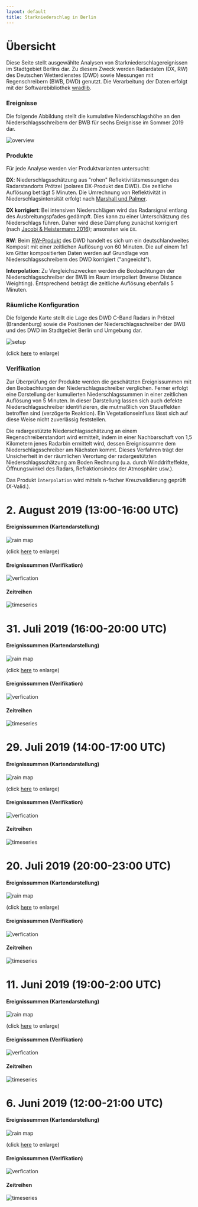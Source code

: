 ```yaml
---
layout: default
title: Starkniederschlag in Berlin
---
```


# Übersicht

Diese Seite stellt ausgewählte Analysen von Starkniederschlagereignissen im Stadtgebiet Berlins dar.
Zu diesem Zweck werden Radardaten (DX, RW) des Deutschen Wetterdienstes (DWD)
sowie Messungen mit Regenschreibern (BWB, DWD) genutzt. Die Verarbeitung der Daten erfolgt
mit der Softwarebibliothek [wradlib](https://wradlib.org).

### Ereignisse

Die folgende Abbildung stellt die kumulative Niederschlagshöhe an den Niederschlagsschreibern
der BWB für sechs Ereignisse im Sommer 2019 dar.

![overview](https://github.com/heistermann/rain-in-berlin/raw/master/docs/events/events_gauges.png "BWB-Schreiber")

### Produkte

Für jede Analyse werden vier Produktvarianten untersucht:

**DX**: Niederschlagsschätzung aus "rohen" Reflektivitätsmessungen des Radarstandorts Prötzel (polares DX-Produkt des DWD).
Die zeitliche Auflösung beträgt 5 Minuten. Die Umrechnung von Reflektivität in Niederschlagsintensität
erfolgt nach [Marshall und Palmer](https://docs.wradlib.org/en/stable/generated/wradlib.zr.r_to_z.html#wradlib.zr.r_to_z).

**DX korrigiert**: Bei intensiven Niederschlägen wird das Radarsignal entlang des Ausbreitungspfades gedämpft.
Dies kann zu einer Unterschätzung des Niederschlags führen. Daher wird diese Dämpfung zunächst korrigiert (nach [Jacobi & Heistermann 2016](https://www.tandfonline.com/doi/full/10.1080/19475705.2016.1155080)); ansonsten wie `DX`.

**RW**: Beim [RW-Produkt](https://www.dwd.de/DE/leistungen/radolan/produktuebersicht/radolan_produktuebersicht_pdf.pdf?__blob=publicationFile&v=7)
des DWD handelt es sich um ein deutschlandweites Komposit mit einer zeitlichen
Auflösung von 60 Minuten. Die auf einem 1x1 km Gitter kompositierten Daten werden
auf Grundlage von Niederschlagsschreibern des DWD korrigiert ("angeeicht").

**Interpolation**: Zu Vergleichszwecken werden die Beobachtungen der Niederschlagsschreiber der BWB
im Raum interpoliert (Inverse Distance Weighting). Entsprechend beträgt die zeitliche Auflösung
ebenfalls 5 Minuten.

### Räumliche Konfiguration

Die folgende Karte stellt die Lage des DWD C-Band Radars in Prötzel (Brandenburg) sowie
die Positionen der Niederschlagsschreiber der BWB und des DWD im Stadtgebiet Berlin und Umgebung dar.

![setup](https://github.com/heistermann/rain-in-berlin/raw/master/docs/events/setup.png "Uebersichtskarte")

(click [here](https://github.com/heistermann/rain-in-berlin/raw/master/docs/events/setup.png) to enlarge)

### Verifikation
Zur Überprüfung der Produkte werden die geschätzten Ereignissummen mit den Beobachtungen der Niederschlagsschreiber
verglichen. Ferner erfolgt eine Darstellung der kumulierten Niederschlagssummen in einer zeitlichen Auflösung von
5 Minuten. In dieser Darstellung lassen sich auch defekte Niederschlagsschreiber identifizieren, die mutmaßlich von Staueffekten
betroffen sind (verzögerte Reaktion). Ein Vegetationseinfluss lässt sich auf diese Weise nicht zuverlässig feststellen.

Die radargestützte Niederschlagsschätzung an einem Regenschreiberstandort wird ermittelt, indem in einer Nachbarschaft
von 1,5 Kilometern jenes Radarbin ermittelt wird, dessen Ereignissumme dem Niederschlagsschreiber am Nächsten kommt. Dieses
Verfahren trägt der Unsicherheit in der räumlichen Verortung der radargestützten Niederschlagsschätzung am Boden Rechnung
(u.a. durch Winddrifteffekte, Öffnungswinkel des Radars, Refraktionsindex der Atmosphäre usw.).

Das Produkt `Ìnterpolation` wird mittels n-facher Kreuzvalidierung geprüft (X-Valid.).

# 2. August 2019 (13:00-16:00 UTC)

#### Ereignissummen (Kartendarstellung)
![rain map](https://github.com/heistermann/rain-in-berlin/raw/master/docs/events/rainmap_2019-08-02.png "Rainmap 2019-08-02 13:00-16:00 UTC")

(click [here](https://github.com/heistermann/rain-in-berlin/raw/master/docs/events/rainmap_2019-08-02.png) to enlarge)

#### Ereignissummen (Verifikation)
![verfication](https://github.com/heistermann/rain-in-berlin/raw/master/docs/events/scatter_2019-08-02.png "Verification 2019-08-02 13:00-16:00 UTC")

#### Zeitreihen
![timeseries](https://github.com/heistermann/rain-in-berlin/raw/master/docs/events/cumsumproducts_2019-08-02.png "Timeseries 2019-08-02 13:00-16:00 UTC")


# 31. Juli 2019 (16:00-20:00 UTC)

#### Ereignissummen (Kartendarstellung)
![rain map](https://github.com/heistermann/rain-in-berlin/raw/master/docs/events/rainmap_2019-07-31.png "Rainmap 2019-07-31 16:00-20:00 UTC")

(click [here](https://github.com/heistermann/rain-in-berlin/raw/master/docs/events/rainmap_2019-07-31.png) to enlarge)

#### Ereignissummen (Verifikation)
![verfication](https://github.com/heistermann/rain-in-berlin/raw/master/docs/events/scatter_2019-07-31.png "Verification 2019-07-31 16:00-20:00 UTC")

#### Zeitreihen
![timeseries](https://github.com/heistermann/rain-in-berlin/raw/master/docs/events/cumsumproducts_2019-07-31.png "Timeseries 2019-07-31 16:00-20:00 UTC")


# 29. Juli 2019 (14:00-17:00 UTC)

#### Ereignissummen (Kartendarstellung)
![rain map](https://github.com/heistermann/rain-in-berlin/raw/master/docs/events/rainmap_2019-07-29.png "Rainmap 2019-07-29 14:00-17:00 UTC")

(click [here](https://github.com/heistermann/rain-in-berlin/raw/master/docs/events/rainmap_2019-07-29.png) to enlarge)

#### Ereignissummen (Verifikation)
![verfication](https://github.com/heistermann/rain-in-berlin/raw/master/docs/events/scatter_2019-07-29.png "Verification 2019-07-29 14:00-17:00 UTC")

#### Zeitreihen
![timeseries](https://github.com/heistermann/rain-in-berlin/raw/master/docs/events/cumsumproducts_2019-07-29.png "Timeseries 2019-07-29 14:00-17:00 UTC")



# 20. Juli 2019 (20:00-23:00 UTC)

#### Ereignissummen (Kartendarstellung)
![rain map](https://github.com/heistermann/rain-in-berlin/raw/master/docs/events/rainmap_2019-07-20.png "Rainmap 2019-07-20 20:00-23:00 UTC")

(click [here](https://github.com/heistermann/rain-in-berlin/raw/master/docs/events/rainmap_2019-07-20.png) to enlarge)

#### Ereignissummen (Verifikation)
![verfication](https://github.com/heistermann/rain-in-berlin/raw/master/docs/events/scatter_2019-07-20.png "Verification 2019-07-20 20:00-23:00 UTC")

#### Zeitreihen
![timeseries](https://github.com/heistermann/rain-in-berlin/raw/master/docs/events/cumsumproducts_2019-07-20.png "Timeseries 2019-07-20 20:00-23:00 UTC")


# 11. Juni 2019 (19:00-2:00 UTC)

#### Ereignissummen (Kartendarstellung)
![rain map](https://github.com/heistermann/rain-in-berlin/raw/master/docs/events/rainmap_2019-06-11.png "Rainmap 2019-06-11 19:00-2:00 UTC")

(click [here](https://github.com/heistermann/rain-in-berlin/raw/master/docs/events/rainmap_2019-06-11.png) to enlarge)

#### Ereignissummen (Verifikation)
![verfication](https://github.com/heistermann/rain-in-berlin/raw/master/docs/events/scatter_2019-06-11.png "Verification 2019-06-11 19:00-2:00 UTC")

#### Zeitreihen
![timeseries](https://github.com/heistermann/rain-in-berlin/raw/master/docs/events/cumsumproducts_2019-06-11.png "Timeseries 2019-06-11 19:00-2:00 UTC")


# 6. Juni 2019 (12:00-21:00 UTC)

#### Ereignissummen (Kartendarstellung)
![rain map](https://github.com/heistermann/rain-in-berlin/raw/master/docs/events/rainmap_2019-06-06.png "Rainmap 2019-06-06 12:00-21:00 UTC")

(click [here](https://github.com/heistermann/rain-in-berlin/raw/master/docs/events/rainmap2019-06-06.png) to enlarge)

#### Ereignissummen (Verifikation)
![verfication](https://github.com/heistermann/rain-in-berlin/raw/master/docs/events/scatter_2019-06-06.png "Verification 2019-06-06 12:00-21:00 UTC")

#### Zeitreihen
![timeseries](https://github.com/heistermann/rain-in-berlin/raw/master/docs/events/cumsumproducts_2019-06-06.png "Timeseries 2019-06-06 12:00-21:00 UTC")
